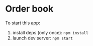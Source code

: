 # Order book

To start this app:

1. install deps (only once): `npm install`
2. launch dev server: `npm start`
